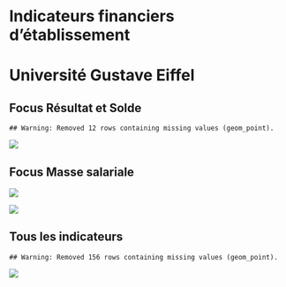 Indicateurs financiers d’établissement
================

# Université Gustave Eiffel

## Focus Résultat et Solde

    ## Warning: Removed 12 rows containing missing values (geom_point).

![](université_gustave_eiffel_files/figure-gfm/etab.focus-1.png)<!-- -->

## Focus Masse salariale

![](université_gustave_eiffel_files/figure-gfm/etab.focus.ms.et.pfe-1.png)<!-- -->

![](université_gustave_eiffel_files/figure-gfm/etab.focus.ms.vs.pfe-1.png)<!-- -->

## Tous les indicateurs

    ## Warning: Removed 156 rows containing missing values (geom_point).

![](université_gustave_eiffel_files/figure-gfm/etab-1.png)<!-- -->
